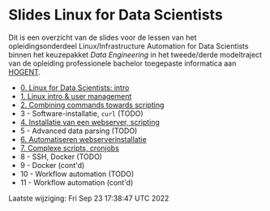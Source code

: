 # Slides Linux for Data Scientists

Dit is een overzicht van de slides voor de lessen van het opleidingsonderdeel Linux/Infrastructure Automation for Data Scientists binnen het keuzepakket *Data Engineering* in het tweede/derde modeltraject van de opleiding professionele bachelor toegepaste informatica aan [HOGENT](https://www.hogent.be/).

- [0. Linux for Data Scientists: intro](00-linux-ds-intro.html)
- [1. Linux intro &amp; user management](01-user-mgmt.html)
- [2. Combining commands towards scripting](02-towards-scripting.html)
- 3 - Software-installatie, `curl` (TODO)
- [4. Installatie van een webserver, scripting](04-installatie-webserver.html)
- 5 - Advanced data parsing (TODO)
- [6. Automatiseren webserverinstallatie](06-automatiseren.html)
- [7. Complexe scripts, cronjobs](07-scripting-cronjobs.html)
- 8 - SSH, Docker (TODO)
- 9 - Docker (cont'd)
- 10 - Workflow automation (TODO)
- 11 - Workflow automation (cont'd)

Laatste wijziging: Fri Sep 23 17:38:47 UTC 2022